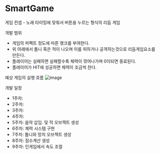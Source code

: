 # SmartGame

게임 컨셉 - 노래 타이밍에 맞춰서 버튼을 누르는 형식의 리듬 게임

개발 범위
-  게임의 퍼펙트 정도에 따른 랭크를 부여한다.
-  위 아래에서 톱니 혹은 적이 나오며 이를 피하거나 공격하는것으로 리듬게임요소를 만든다.
-  플레이어는 실패하면 실패할수록 체력이 깎여나가며 0이되면 종료된다.
-  플레이어가 HIT에 성공하면 체력이 조금씩 찬다.

예상 게임의 실행 흐름
![image](https://github.com/sill0106/SmartGame/assets/58454923/156cd3b9-c0c1-4bac-bd89-d27545d076e0)




개발 일정
- 1주차: 
 - 2주차: 
 - 3주차: 
 - 4주차: 
 - 5주차: 음악 삽입. 및 적 오브젝트 생성
 - 6주차: 체력 시스템 구현
 - 7주차: 톱니와 망치 오브젝트 생성
 - 8주차: 점수계산 생성
 - 9주차: 인게임에서 속도 조절
